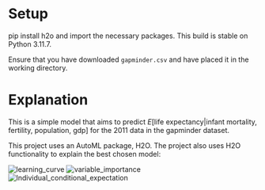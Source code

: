 # Setup
pip install h2o and import the necessary packages. This build is stable on Python 3.11.7.

Ensure that you have downloaded `gapminder.csv` and have placed it in the working directory.

# Explanation
This is a simple model that aims to predict $E[\text{life expectancy} | \text{infant mortality, fertility, population, gdp}]$ for the 2011 data in the gapminder dataset.

This project uses an AutoML package, H2O. The project also uses H2O functionality to explain the best chosen model:

![learning_curve](https://github.com/user-attachments/assets/f74ec658-0f17-49cb-befb-a45729728862)
![variable_importance](https://github.com/user-attachments/assets/bab9987a-c48d-4563-9a4d-53ffe9a43682)
![Individual_conditional_expectation](https://github.com/user-attachments/assets/f9fe9fa0-2b0e-4efd-a2c8-3cdf4e3e2c37)
